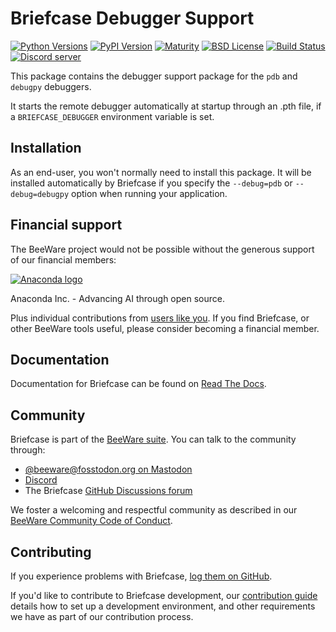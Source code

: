# Briefcase Debugger Support
[![Python Versions](https://img.shields.io/pypi/pyversions/briefcase-debugger.svg)](https://pypi.python.org/pypi/briefcase-debugger)
[![PyPI Version](https://img.shields.io/pypi/v/briefcase-debugger.svg)](https://pypi.python.org/pypi/briefcase-debugger)
[![Maturity](https://img.shields.io/pypi/status/briefcase-debugger.svg)](https://pypi.python.org/pypi/briefcase-debugger)
[![BSD License](https://img.shields.io/pypi/l/briefcase-debugger.svg)](https://github.com/beeware/briefcase/blob/main/LICENSE)
[![Build Status](https://github.com/beeware/briefcase/workflows/CI/badge.svg?branch=main)](https://github.com/beeware/briefcase/actions)
[![Discord server](https://img.shields.io/discord/836455665257021440?label=Discord%20Chat&logo=discord&style=plastic)](https://beeware.org/bee/chat/)

This package contains the debugger support package for the `pdb` and `debugpy` debuggers.

It starts the remote debugger automatically at startup through an .pth file, if a `BRIEFCASE_DEBUGGER` environment variable is set.

## Installation
As an end-user, you won't normally need to install this package. It will be installed automatically by Briefcase if you specify the `--debug=pdb` or `--debug=debugpy` option when running your application.

## Financial support

The BeeWare project would not be possible without the generous support
of our financial members:

[![Anaconda logo](https://beeware.org/community/members/anaconda/anaconda-large.png)](https://anaconda.com/)

Anaconda Inc. - Advancing AI through open source.

Plus individual contributions from [users like
you](https://beeware.org/community/members/). If you find Briefcase, or
other BeeWare tools useful, please consider becoming a financial member.

## Documentation

Documentation for Briefcase can be found on [Read The
Docs](https://briefcase.readthedocs.io).

## Community

Briefcase is part of the [BeeWare suite](https://beeware.org). You can
talk to the community through:

- [@beeware@fosstodon.org on Mastodon](https://fosstodon.org/@beeware)
- [Discord](https://beeware.org/bee/chat/)
- The Briefcase [GitHub Discussions
  forum](https://github.com/beeware/briefcase/discussions)

We foster a welcoming and respectful community as described in our
[BeeWare Community Code of
Conduct](https://beeware.org/community/behavior/).

## Contributing

If you experience problems with Briefcase, [log them on
GitHub](https://github.com/beeware/briefcase/issues).

If you'd like to contribute to Briefcase development, our [contribution
guide](https://briefcase.readthedocs.io/en/latest/how-to/contribute/index.html)
details how to set up a development environment, and other requirements
we have as part of our contribution process.
